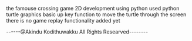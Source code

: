 the famouse crossing game 2D development using python
used python turtle graphics
basic up key function to move the turtle through the screen
there is no game replay functionality added yet

------@Akindu Kodithuwakku All Rights Researved--------
